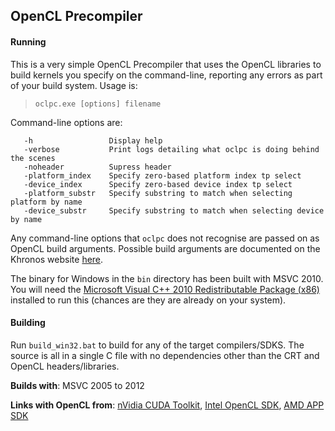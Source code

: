 OpenCL Precompiler
------------------

#### Running

This is a very simple OpenCL Precompiler that uses the OpenCL libraries to build kernels you specify on the command-line, reporting any errors as part of your build system. Usage is:

> `oclpc.exe [options] filename`

Command-line options are:

```
   -h                 Display help
   -verbose           Print logs detailing what oclpc is doing behind the scenes
   -noheader          Supress header
   -platform_index    Specify zero-based platform index tp select
   -device_index      Specify zero-based device index tp select
   -platform_substr   Specify substring to match when selecting platform by name
   -device_substr     Specify substring to match when selecting device by name
```

Any command-line options that `oclpc` does not recognise are passed on as OpenCL build arguments. Possible build arguments are documented on the Khronos website [here](http://www.khronos.org/registry/cl/sdk/1.0/docs/man/xhtml/clBuildProgram.html).

The binary for Windows in the `bin` directory has been built with MSVC 2010. You will need the [Microsoft Visual C++ 2010 Redistributable Package (x86)][MSVC-Redist] installed to run this (chances are they are already on your system).

#### Building

Run `build_win32.bat` to build for any of the target compilers/SDKS. The source is all in a single C file with no dependencies other than the CRT and OpenCL headers/libraries.

**Builds with**: MSVC 2005 to 2012

**Links with OpenCL from**: [nVidia CUDA Toolkit][CUDA-SDK], [Intel OpenCL SDK][Intel-SDK], [AMD APP SDK][AMD-SDK]

[CUDA-SDK]: https://developer.nvidia.com/cuda-toolkit
[Intel-SDK]: https://software.intel.com/en-us/vcsource/tools/opencl-sdk
[AMD-SDK]: http://developer.amd.com/tools-and-sdks/opencl-zone/opencl-tools-sdks/amd-accelerated-parallel-processing-app-sdk/
[MSVC-Redist]: http://www.microsoft.com/en-us/download/details.aspx?id=5555
